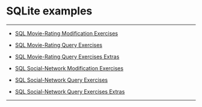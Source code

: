 # SQLite examples

<hr>

- [SQL Movie-Rating Modification Exercises](https://github.com/MarynaSnl/my_demo_proj/blob/main/SQLite/SQL%20Movie-Rating%20Modification%20Exercises.ipynb) 

- [SQL Movie-Rating Query Exercises](https://github.com/MarynaSnl/my_demo_proj/blob/main/SQLite/SQL%20Movie-Rating%20Query%20Exercises.ipynb)  

- [SQL Movie-Rating Query Exercises Extras](https://github.com/MarynaSnl/my_demo_proj/blob/main/SQLite/SQL%20Movie-Rating%20Query%20Exercises%20Extras.ipynb)  

- [SQL Social-Network Modification Exercises](https://github.com/MarynaSnl/my_demo_proj/blob/main/SQLite/SQL%20Social-Network%20Modification%20Exercises.ipynb) 

- [SQL Social-Network Query Exercises](https://github.com/MarynaSnl/my_demo_proj/blob/main/SQLite/SQL%20Social-Network%20Query%20Exercises.ipynb)  

- [SQL Social-Network Query Exercises Extras](https://github.com/MarynaSnl/my_demo_proj/blob/main/SQLite/SQL%20Social-Network%20Query%20Exercises%20Extras.ipynb) 

<hr>


